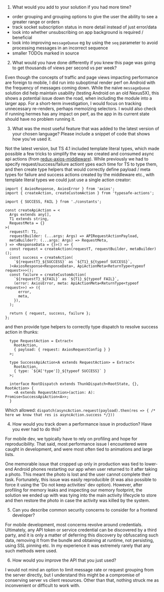 1. What would you add to your solution if you had more time?
- order grouping and grouping options to give the user the ability to see a greater range or orders
- track socket subscription status in more detail instead of just error/data
- look into whether unsubscribing on app background is required / beneficial
- look into improving `messageQueue` eg by using the `seq` parameter to avoid processing messages in an incorrect sequence
- smaller TODOs marked in source

2. What would you have done differently if you knew this page was going to get thousands of views per second vs per week?

Even though the concepts of traffic and page views impacting performance are foreign to mobile, I did run into suboptimal render perf on Android with the frequency of messages coming down. While the naive `messageQueue` solution did help maintain usability (testing Android on an old Nexus5X), this shows a potential issue down the road, when including the module into a larger app. For a short-term investigation, I would focus on tracking unnecessary re-renders, perhaps memoizing selectors. I would also check if running hermes has any impact on perf, as the app in its current state should have no problem running it.

3. What was the most useful feature that was added to the latest version of your chosen language? Please include a snippet of code that shows how you've used it.

Not the latest version, but TS 4.1 included template literal types, which made possible a few tricks to simplify the way we created and consumed async api actions (from [redux-axios-middleware](https://github.com/svrcekmichal/redux-axios-middleware)). While previously we had to specify request/success/failure actiont ypes each time for TS to type them, and then create type helpers that would correctly define payload / meta types for failure and success actions created by the middleware etc., with template literal types we could just use a single action creator:

```
import { AxiosResponse, AxiosError } from 'axios';
import { createAction, createCustomAction } from 'typesafe-actions';

import { SUCCESS, FAIL } from './constants';

const createApiAction = <
  Args extends any[],
  T1 extends string,
  RequestMeta = {}
>(
  requestT: T1,
  requestBuilder: (...args: Args) => APIRequestActionPayload,
  metaBuilder?: (...args: Args) => RequestMeta,
) => <ResponseData = {}>() => {
  const request = createAction(requestT, requestBuilder, metaBuilder)();
  const success = createAction(
    `${requestT}_${SUCCESS}` as `${T1}_${typeof SUCCESS}`,
  )<AxiosResponse<ResponseData>, ApiActionMeta<ReturnType<typeof request>>>();
  const failure = createCustomAction(
    `${requestT}_${FAIL}` as `${T1}_${typeof FAIL}`,
    (error: AxiosError, meta: ApiActionMeta<ReturnType<typeof request>>) => ({
      error,
      meta,
    }),
  );

  return { request, success, failure };
};
```

and then provide type helpers to correctly type dispatch to resolve success action in thunks:

```
  type RequestAction = Extract<
    RootAction,
    { payload: { request: AxiosRequestConfig } }
  >;

  type SuccessApiAction<A extends RequestAction> = Extract<
    RootAction,
    { type: `${A['type']}_${typeof SUCCESS}` }
  >;

  interface RootDispatch extends ThunkDispatch<RootState, {}, RootAction> {
    <A extends RequestAction>(action: A): Promise<SuccessApiAction<A>>;
  }
```

Which allowed: `dispatch(asyncAction.request(payload).then(res => { /* here we know that res is asyncAction.success */}))`

4. How would you track down a performance issue in production? Have you ever had to do this?

For mobile dev, we typically have to rely on profiling and hope for reproducibility. That said, most performance issue I encountered were caught in development, and were most often tied to animations and large lists.

One memorable issue that cropped up only in production was tied to lower-end Android phones restarting our app when user returned to it after taking a photo. This meant the photo is lost and the user cannot complete their task. Fortunately, this issue was easily reproducible (it was also possible to force it using the 'Do not keep activities' dev option). However, after profiling for memory leaks and inspecting our memory footprint, the solution we ended up with was tying into the main activity lifecycle to store and then restore the photo in case the activity was killed by the system.

5. Can you describe common security concerns to consider for a frontend developer?

For mobile development, most concerns revolve around credentials. Ultimately, any API token or service credential can be discovered by a third party, and it is only a matter of deferring this discovery by obfuscating such data, removing it from the bundle and obtaining at runtime, not persisting, using SSL pinning etc. In my experience it was extremely rarely that any such methods were used.

6. How would you improve the API that you just used?

I would not mind an option to limit message rate or request grouping from the server directly, but I understand this might be a compromise of conserving server vs client resources. Other than that, nothing struck me as inconvenient or difficult to work with.